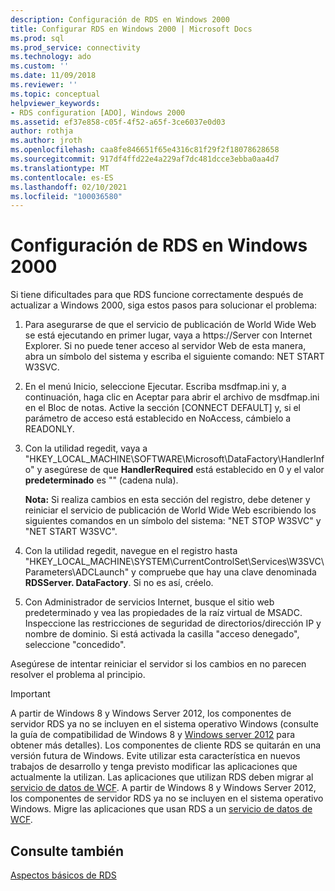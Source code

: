 ```yaml
---
description: Configuración de RDS en Windows 2000
title: Configurar RDS en Windows 2000 | Microsoft Docs
ms.prod: sql
ms.prod_service: connectivity
ms.technology: ado
ms.custom: ''
ms.date: 11/09/2018
ms.reviewer: ''
ms.topic: conceptual
helpviewer_keywords:
- RDS configuration [ADO], Windows 2000
ms.assetid: ef37e858-c05f-4f52-a65f-3ce6037e0d03
author: rothja
ms.author: jroth
ms.openlocfilehash: caa8fe846651f65e4316c81f29f2f18078628658
ms.sourcegitcommit: 917df4ffd22e4a229af7dc481dcce3ebba0aa4d7
ms.translationtype: MT
ms.contentlocale: es-ES
ms.lasthandoff: 02/10/2021
ms.locfileid: "100036580"
---
```

# <a name="configuring-rds-on-windows-2000"></a>Configuración de RDS en Windows 2000
Si tiene dificultades para que RDS funcione correctamente después de actualizar a Windows 2000, siga estos pasos para solucionar el problema:  
  
1.  Para asegurarse de que el servicio de publicación de World Wide Web se está ejecutando en primer lugar, vaya a https://Server con Internet Explorer. Si no puede tener acceso al servidor Web de esta manera, abra un símbolo del sistema y escriba el siguiente comando: NET START W3SVC.  
  
2.  En el menú Inicio, seleccione Ejecutar. Escriba msdfmap.ini y, a continuación, haga clic en Aceptar para abrir el archivo de msdfmap.ini en el Bloc de notas. Active la sección [CONNECT DEFAULT] y, si el parámetro de acceso está establecido en NoAccess, cámbielo a READONLY.  
  
3.  Con la utilidad regedit, vaya a "HKEY_LOCAL_MACHINE\SOFTWARE\Microsoft\DataFactory\HandlerInfo" y asegúrese de que **HandlerRequired** está establecido en 0 y el valor **predeterminado** es "" (cadena nula).  
  
     **Nota:** Si realiza cambios en esta sección del registro, debe detener y reiniciar el servicio de publicación de World Wide Web escribiendo los siguientes comandos en un símbolo del sistema: "NET STOP W3SVC" y "NET START W3SVC".  
  
4.  Con la utilidad regedit, navegue en el registro hasta "HKEY_LOCAL_MACHINE\SYSTEM\CurrentControlSet\Services\W3SVC\Parameters\ADCLaunch" y compruebe que hay una clave denominada **RDSServer. DataFactory**. Si no es así, créelo.  
  
5.  Con Administrador de servicios Internet, busque el sitio web predeterminado y vea las propiedades de la raíz virtual de MSADC. Inspeccione las restricciones de seguridad de directorios/dirección IP y nombre de dominio. Si está activada la casilla "acceso denegado", seleccione "concedido".  
  
 Asegúrese de intentar reiniciar el servidor si los cambios en no parecen resolver el problema al principio.  
  
> [!IMPORTANT]
>  A partir de Windows 8 y Windows Server 2012, los componentes de servidor RDS ya no se incluyen en el sistema operativo Windows (consulte la guía de compatibilidad de Windows 8 y [Windows server 2012](https://www.microsoft.com/download/details.aspx?id=27416) para obtener más detalles). Los componentes de cliente RDS se quitarán en una versión futura de Windows. Evite utilizar esta característica en nuevos trabajos de desarrollo y tenga previsto modificar las aplicaciones que actualmente la utilizan. Las aplicaciones que utilizan RDS deben migrar al [servicio de datos de WCF](/dotnet/framework/wcf/). A partir de Windows 8 y Windows Server 2012, los componentes de servidor RDS ya no se incluyen en el sistema operativo Windows. Migre las aplicaciones que usan RDS a un [servicio de datos de WCF](/dotnet/framework/wcf/).  
  
## <a name="see-also"></a>Consulte también  
 [Aspectos básicos de RDS](./rds-fundamentals.md)